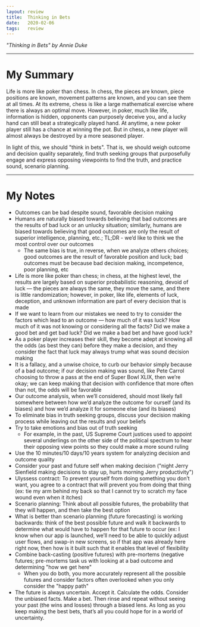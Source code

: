 ```yaml
---
layout: review
title:  Thinking in Bets
date:   2020-02-06
tags:   review
---
```


_"Thinking in Bets" by Annie Duke_

---

# My Summary

Life is more like poker than chess. In chess, the pieces are known, piece positions are known, movement patterns are known, and you can see them at all times. At its extreme, chess is like a large mathematical exercise where there is always an optimal move. However, in poker, much like life, information is hidden, opponents can purposely deceive you, and a lucky hand can still beat a strategically played hand. At anytime, a new poker player still has a chance at winning the pot. But in chess, a new player will almost always be destroyed by a more seasoned player.

In light of this, we should "think in bets". That is, we should weigh outcome and decision quality separately, find truth seeking groups that purposefully engage and express opposing viewpoints to find the truth, and practice sound, scenario planning.

---

# My Notes

- Outcomes can be bad despite sound, favorable decision making
- Humans are naturally biased towards believing that bad outcomes are the results of bad luck or an unlucky situation; similarly, humans are biased towards believing that good outcomes are only the result of superior intelligence, planning, etc.; TL;DR - we’d like to think we the most control over our outcomes
  - The same bias is true, in reverse, when we analyze others choices; good outcomes are the result of favorable position and luck; bad outcomes must be because bad decision making, incompetence, poor planning, etc
- Life is more like poker than chess; in chess, at the highest level, the results are largely based on superior probabilistic reasoning, devoid of luck — the pieces are always the same, they move the same, and there is little randomization; however, in poker, like life, elements of luck, deception, and unknown information are part of every decision that is made
- If we want to learn from our mistakes we need to try to consider the factors which lead to an outcome — how much of it was luck? How much of it was not knowing or considering all the facts? Did we make a good bet and get bad luck? Did we make a bad bet and have good luck?
- As a poker player increases their skill, they become adept at knowing all the odds (as best they can) before they make a decision, and they consider the fact that luck may always trump what was sound decision making
- It is a fallacy, and a unwise choice, to curb our behavior simply because of a bad outcome; if our decision making was sound, like Pete Carrol choosing to throw a pass at the end of Super Bowl XLIX, then we’re okay; we can keep making that decision with confidence that more often than not, the odds will be favorable
- Our outcome analysis, when we’ll considered, should most likely fall somewhere between how we’d analyze the outcome for ourself (and its biases) and how we’d analyze it for someone else (and its biases)
- To eliminate bias in truth seeking groups, discuss your decision making process while leaving out the results and your beliefs
- Try to take emotions and bias out of truth seeking
  - For example, in the past, US Supreme Court justices used to appoint several underlings on the other side of the political spectrum to hear their opposing view points so they could make a more sound ruling
- Use the 10 minutes/10 days/10 years system for analyzing decision and outcome quality
- Consider your past and future self when making decision ("night Jerry Sienfield making decisions to stay up, hurts morning Jerry productivity")
- Ulyssess contract: To prevent yourself from doing something you don’t want, you agree to a contract that will prevent you from doing that thing (ex: tie my arm behind my back so that I cannot try to scratch my face wound even when it itches)
- Scenario planning: Think about all possible futures, the probability that they will happen, and then take the best option
- What is better than scenario planning (future forecasting) is working backwards: think of the best possible future and walk it backwards to determine what would have to happen for that future to occur (ex: I know when our app is launched, we’ll need to be able to quickly adjust user flows, and swap-in new screens, so if that app was already here right now, then how is it built such that it enables that level of flexibility
- Combine back-casting (positive futures) with pre-mortems (negative futures; pre-mortems task us with looking at a bad outcome and determining "how we get here"
  - When you do both, you more accurately represent all the possible futures and consider factors often overlooked when you only consider the "happy path"
- The future is always uncertain. Accept it. Calculate the odds. Consider the unbiased facts. Make a bet. Then rinse and repeat without seeing your past (the wins and losses) through a biased lens. As long as you keep making the best bets, that’s all you could hope for in a world of uncertainty.
